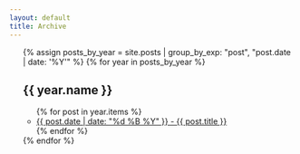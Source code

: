 ```yaml
---
layout: default
title: Archive
---
```


<ul>
  {% assign posts_by_year = site.posts | group_by_exp: "post", "post.date | date: '%Y'" %}
  {% for year in posts_by_year %}
    <h2>{{ year.name }}</h2>
    <ul>
    {% for post in year.items %}
      <li><a href="{{ post.url }}">{{ post.date | date: "%d %B %Y" }} - {{ post.title }}</a></li>
    {% endfor %}
    </ul>
  {% endfor %}
</ul>
